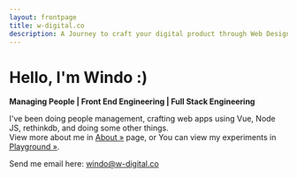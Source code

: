 ```yaml
---
layout: frontpage
title: w-digital.co
description: A Journey to craft your digital product through Web Design, Web App, Mobile App and Digital Branding
---
```


# Hello, I'm Windo :)
**Managing People | Front End Engineering | Full Stack Engineering**

I've been doing people management, crafting web apps using Vue, Node JS, rethinkdb, and doing some other things. <br>
View more about me in [About &raquo;](/about) page, or You can view my experiments in [Playground &raquo;](/playground). <br>

Send me email here: [windo@w-digital.co](mailto:windo@w-digital.co)